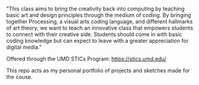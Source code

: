 "This class aims to bring the creativity back into computing by teaching basic art and design principles through the medium of coding. By bringing together Processing, a visual arts coding language, and different hallmarks of art theory, we want to teach an innovative class that empowers students to connect with their creative side. Students should come in with basic coding knowledge but can expect to leave with a greater appreciation for digital media."

Offered through the UMD STICs Program: https://stics.umd.edu/

This repo acts as my personal portfolio of projects and sketches made for the couse.

